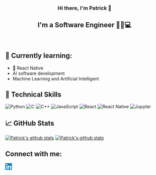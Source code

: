 <h3 align="center">
Hi there, I'm Patrick 👋
</h3>

<h2 align="center">
I'm a Software Engineer 👨‍💻💻
</h2> 

<br/>

## 🌱 Currently learning:
- 📱 React Native
- AI software development
- Machine Learning and Artificial Intelligent

## 💼 Technical Skills
![Python](https://img.shields.io/badge/python-%2314354C.svg?style=for-the-badge&logo=python&logoColor=white)
![C](https://img.shields.io/badge/c-%2300599C.svg?style=for-the-badge&logo=c&logoColor=white)
![C++](https://img.shields.io/badge/c++-%2300599C.svg?style=for-the-badge&logo=c%2B%2B&logoColor=white)
![JavaScript](https://img.shields.io/badge/javascript-%23323330.svg?style=for-the-badge&logo=javascript&logoColor=%23F7DF1E)
![React](https://img.shields.io/badge/react-%2320232a.svg?style=for-the-badge&logo=react&logoColor=%2361DAFB)
![React Native](https://img.shields.io/badge/react_native-%2320232a.svg?style=for-the-badge&logo=react&logoColor=%2361DAFB)
![Jupyter](https://img.shields.io/badge/Jupyter-%23F37626.svg?style=for-the-badge&logo=Jupyter&logoColor=white)

## 📈 GitHub Stats 

[![Patrick's github stats](https://github-readme-stats.vercel.app/api?username=pttran3141&theme=blue-green)](https://github.com/pttran3141)
[![Patrick's github stats](https://github-readme-stats.vercel.app/api/top-langs/?username=pttran3141&theme=blue-green&layout=compact)](https://github.com/pttran3141)


## Connect with me:

<a href="https://www.linkedin.com/in/pttran3141/"><img align="left" src="https://raw.githubusercontent.com/pttran3141/pttran3141/main/images/linkedin.svg" alt="Patrick Tran | LinkedIn" width="21px"/></a>
